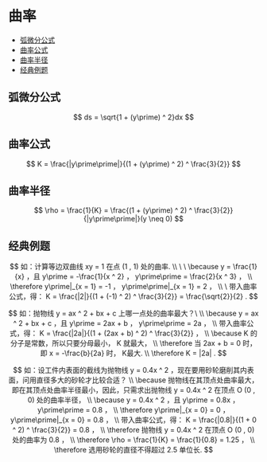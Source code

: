 # 曲率

* [弧微分公式](#弧微分公式)
* [曲率公式](#曲率公式)
* [曲率半径](#曲率半径)
* [经典例题](#经典例题)


## 弧微分公式

$$
ds = \sqrt{1 + (y\prime) ^ 2}dx
$$

## 曲率公式

$$
K = \frac{|y\prime\prime|}{(1 + (y\prime) ^ 2) ^ \frac{3}{2}}
$$

## 曲率半径

$$
\rho = \frac{1}{K} = \frac{(1 + (y\prime) ^ 2) ^ \frac{3}{2}}{|y\prime\prime|}(y \neq 0)
$$

## 经典例题

$$
如：计算等边双曲线 xy = 1 在点 (1 , 1) 处的曲率.
\\
\
\
\because y = \frac{1}{x} ，且 y\prime = -\frac{1}{x ^ 2} ， y\prime\prime = \frac{2}{x ^ 3} ，
\\
\therefore y\prime|_{x = 1} = -1 ， y\prime\prime|_{x = 1} = 2 ，
\\
\
带入曲率公式，得： K = \frac{|2|}{(1 + (-1) ^ 2) ^ \frac{3}{2}} = \frac{\sqrt{2}}{2} .
$$

$$
如：抛物线 y = ax ^ 2 + bx + c 上哪一点处的曲率最大？\
\\
\because y = ax ^ 2 + bx + c ，且 y\prime = 2ax + b ， y\prime\prime = 2a ，
\\
带入曲率公式，得： K = \frac{|2a|}{(1 + (2ax + b) ^ 2) ^ \frac{3}{2}} ，
\\
\because K 的分子是常数，所以只要分母最小， K 就最大，
\\
\therefore 当 2ax + b = 0 时，即 x = -\frac{b}{2a} 时， K最大.
\\
\therefore K = |2a| .
$$

$$
如：设工件内表面的截线为抛物线 y = 0.4x ^ 2 ，现在要用砂轮磨削其内表面，问用直径多大的砂轮才比较合适？
\\
\because 抛物线在其顶点处曲率最大，即在其顶点处曲率半径最小，因此，只需求出抛物线 y = 0.4x ^ 2 在顶点 O (0 , 0) 处的曲率半径，
\\
\because y = 0.4x ^ 2 ，且 y\prime = 0.8x ， y\prime\prime = 0.8 ，
\\
\therefore y\prime|_{x = 0} = 0 ， y\prime\prime|_{x = 0} = 0.8 ，
\\
带入曲率公式，得： K = \frac{|0.8|}{(1 + 0 ^ 2) ^ \frac{3}{2}} = 0.8 ，
\\
\therefore 抛物线 y = 0.4x ^ 2 在顶点 O (0 , 0) 处的曲率为 0.8 ，
\\
\therefore \rho = \frac{1}{K} = \frac{1}{0.8} = 1.25 ，
\\
\therefore 选用砂轮的直径不得超过 2.5 单位长.
$$



